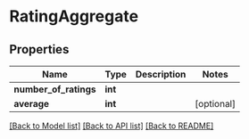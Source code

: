 # RatingAggregate

## Properties
Name | Type | Description | Notes
------------ | ------------- | ------------- | -------------
**number_of_ratings** | **int** |  | 
**average** | **int** |  | [optional] 

[[Back to Model list]](../README.md#documentation-for-models) [[Back to API list]](../README.md#documentation-for-api-endpoints) [[Back to README]](../README.md)

